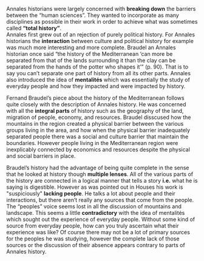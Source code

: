 Annales historians were largely concerned with **breaking down** the barriers between the “human sciences”.   They wanted to 
incorporate as many disciplines as possible in their work in order to achieve what was sometimes called **“total history”**.  
Annales first grew out of an rejection of purely political history.  For Annales historians the **interaction** between 
culture and political history for example was much more interesting and more complete.  Braudel an Annales historian once said 
“the history of the Mediterranean ‘can more be separated from that of the lands surrounding it than the clay can be separated
from the hands of the potter who shapes it’” (p. 90).  That is to say you can’t separate one part of history from all its
other parts.  Annales also introduced the idea of **mentalités** which was essentially the study of everyday people and how 
they impacted and were impacted by history.  
	
Fernand Braudel’s piece about the history of the Mediterranean follows quite closely with the description of Annales
history.  He was concerned with all the **integral parts** of history such as the geography of the land, migration of people, 
economy, and resources.  Braudel disscused how the mountains in the region created a physical barrier between the various 
groups living in the area, and how when the physical barrier inadequately separated people there was a social and culture 
barrier that maintain the boundaries.  However people living in the Mediterranean region were inexplicably connected by 
economics and resources despite the physical and social barriers in place. 
	
Braudel’s history had the advantage of being quite complete in the sense that he looked at history though **multiple lenses**. 
All of the various parts of the history are connected in a logical manner that tells a story **i.e.** what he is saying is 
digestible.  However as was pointed out in Houses his work is "suspiciously" **lacking people**.  He talks a lot about people
and their interactions, but there aren’t really any sources that come from the people.  The “peoples” voice seems lost in 
all the discussion of mountains and landscape.  This seems a little **contradictory** with the idea of mentalités which sought 
out the experience of everyday people. Without some kind of source from everyday people, how can you truly ascertain what 
their experience was like?   Of course there may not be a lot of primary sources for the peoples he was studying, however 
the complete lack of those sources or the discussion of their absence appears contrary to parts of Annales history.       
